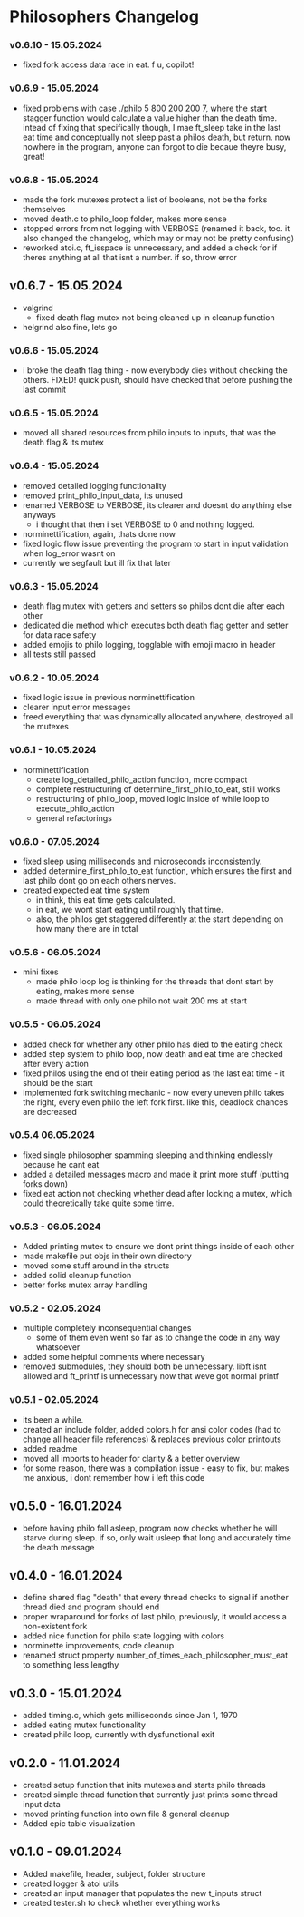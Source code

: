 # Philosophers Changelog

### v0.6.10 - 15.05.2024
- fixed fork access data race in eat. f u, copilot!

### v0.6.9 - 15.05.2024
- fixed problems with case ./philo 5 800 200 200 7, where the start stagger function would calculate a value higher than the death time. intead of fixing that specifically though, I mae ft_sleep take in the last eat time and conceptually not sleep past a philos death, but return. now nowhere in the program, anyone can forgot to die becaue theyre busy, great!

### v0.6.8 - 15.05.2024
- made the fork mutexes protect a list of booleans, not be the forks themselves
- moved death.c to philo_loop folder, makes more sense
- stopped errors from not logging with VERBOSE (renamed it back, too. it also changed the changelog, which may or may not be pretty confusing)
- reworked atoi.c, ft_isspace is unnecessary, and added a check for if theres anything at all that isnt a number. if so, throw error

## v0.6.7 - 15.05.2024
- valgrind
	- fixed death flag mutex not being cleaned up in cleanup function
- helgrind also fine, lets go

### v0.6.6 - 15.05.2024
- i broke the death flag thing - now everybody dies without checking the others. FIXED! quick push, should have checked that before pushing the last commit

### v0.6.5 - 15.05.2024
- moved all shared resources from philo inputs to inputs, that was the death flag & its mutex

### v0.6.4 - 15.05.2024
- removed detailed logging functionality
- removed print_philo_input_data, its unused
- renamed VERBOSE to VERBOSE, its clearer and doesnt do anything else anyways
	- i thought that then i set VERBOSE to 0 and nothing logged. 
- norminettification, again, thats done now
- fixed logic flow issue preventing the program to start in input validation when log_error wasnt on
- currently we segfault but ill fix that later

### v0.6.3 - 15.05.2024
- death flag mutex with getters and setters so philos dont die after each other
- dedicated die method which executes both death flag getter and setter for data race safety
- added emojis to philo logging, togglable with emoji macro in header
- all tests still passed

### v0.6.2 - 10.05.2024
- fixed logic issue in previous norminettification
- clearer input error messages
- freed everything that was dynamically allocated anywhere, destroyed all the mutexes

### v0.6.1 - 10.05.2024
- norminettification
	- create log_detailed_philo_action function, more compact
	- complete restructuring of determine_first_philo_to_eat, still works
	- restructuring of philo_loop, moved logic inside of while loop to execute_philo_action
	- general refactorings

### v0.6.0 - 07.05.2024
- fixed sleep using milliseconds and microseconds inconsistently.
- added determine_first_philo_to_eat function, which ensures the first and last philo dont go on each others nerves.
- created expected eat time system
	- in think, this eat time gets calculated.
	- in eat, we wont start eating until roughly that time.
	- also, the philos get staggered differently at the start depending on how many there are in total

### v0.5.6 - 06.05.2024
- mini fixes
	- made philo loop log is thinking for the threads that dont start by eating, makes more sense
	- made thread with only one philo not wait 200 ms at start

### v0.5.5 - 06.05.2024
- added check for whether any other philo has died to the eating check
- added step system to philo loop, now death and eat time are checked after every action
- fixed philos using the end of their eating period as the last eat time - it should be the start
- implemented fork switching mechanic - now every uneven philo takes the right, every even philo the left fork first. like this, deadlock chances are decreased

### v0.5.4 06.05.2024
- fixed single philosopher spamming sleeping and thinking endlessly because he cant eat
- added a detailed messages macro and made it print more stuff (putting forks down)
- fixed eat action not checking whether dead after locking a mutex, which could theoretically take quite some time.

### v0.5.3 - 06.05.2024
- Added printing mutex to ensure we dont print things inside of each other
- made makefile put objs in their own directory
- moved some stuff around in the structs
- added solid cleanup function
- better forks mutex array handling

### v0.5.2 - 02.05.2024
- multiple completely inconsequential changes
	- some of them even went so far as to change the code in any way whatsoever
- added some helpful comments where necessary
- removed submodules, they should both be unnecessary. libft isnt allowed and ft_printf is unnecessary now that weve got normal printf

### v0.5.1 - 02.05.2024
- its been a while.
- created an include folder, added colors.h for ansi color codes (had to change all header file references) & replaces previous color printouts
- added readme
- moved all imports to header for clarity & a better overview
- for some reason, there was a compilation issue - easy to fix, but makes me anxious, i dont remember how i left this code

## v0.5.0 - 16.01.2024
- before having philo fall asleep, program now checks whether he will starve during sleep. if so, only wait usleep that long and accurately time the death message

## v0.4.0 - 16.01.2024
- define shared flag "death" that every thread checks to signal if another thread
	died and program should end
- proper wraparound for forks of last philo, previously, it would access a non-existent fork
- added nice function for philo state logging with colors
- norminette improvements, code cleanup
- renamed struct property number_of_times_each_philosopher_must_eat to something less lengthy

## v0.3.0 - 15.01.2024
- added timing.c, which gets milliseconds since Jan 1, 1970
- added eating mutex functionality
- created philo loop, currently with dysfunctional exit

## v0.2.0 - 11.01.2024
- created setup function that inits mutexes and starts philo threads
- created simple thread function that currently just prints some thread input data
- moved printing function into own file & general cleanup
- Added epic table visualization

## v0.1.0 - 09.01.2024
- Added makefile, header, subject, folder structure
- created logger & atoi utils
- created an input manager that populates the new t_inputs struct
- created tester.sh to check whether everything works